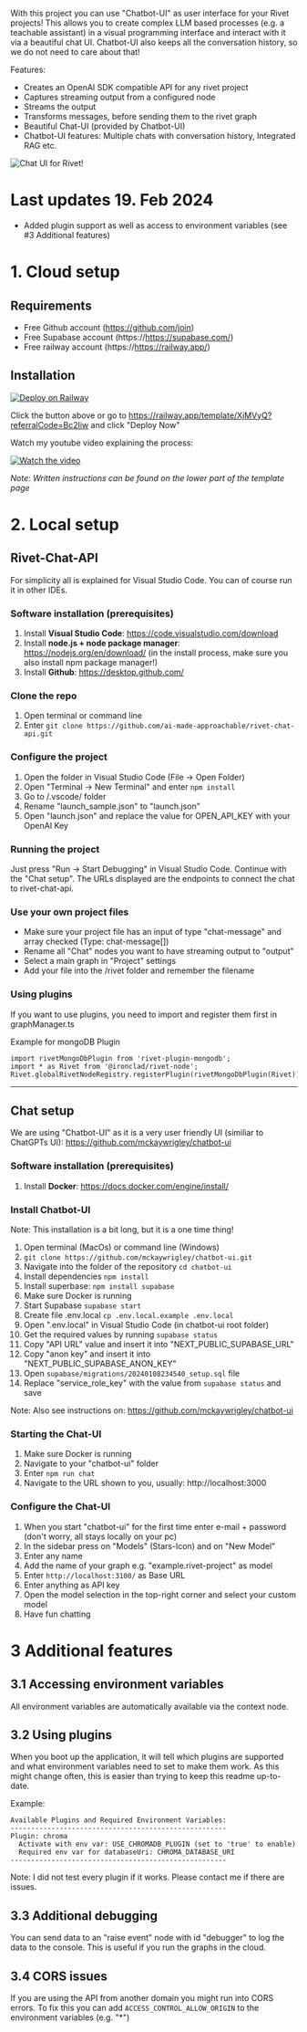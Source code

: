 
With this project you can use "Chatbot-UI" as user interface for your Rivet projects!
This allows you to create complex LLM based processes (e.g. a teachable assistant) in a visual programming interface and interact with it via a beautiful chat UI. Chatbot-UI also keeps all the conversation history, so we do not need to care about that!

Features:
- Creates an OpenAI SDK compatible API for any rivet project
- Captures streaming output from a configured node
- Streams the output
- Transforms messages, before sending them to the rivet graph
- Beautiful Chat-UI (provided by Chatbot-UI)
- Chatbot-UI features: Multiple chats with conversation history, Integrated RAG etc.

![Chat UI for Rivet!](/chat_ui.png "Chat UI for Rivet!")

# Last updates 19. Feb 2024
- Added plugin support as well as access to environment variables (see #3 Additional features)

# 1. Cloud setup
## Requirements
- Free Github account (https://github.com/join)
- Free Supabase account (https://https://supabase.com/)
- Free railway account (https://https://railway.app/)

## Installation
[![Deploy on Railway](https://railway.app/button.svg)](https://railway.app/template/XjMVyQ?referralCode=Bc2Iiw)

Click the button above or go to https://railway.app/template/XjMVyQ?referralCode=Bc2Iiw and click "Deploy Now"

Watch my youtube video explaining the process:

[![Watch the video](https://img.youtube.com/vi/WY2t1wFg50M/default.jpg)](https://youtu.be/WY2t1wFg50M)

*Note: Written instructions can be found on the lower part of the template page*

# 2. Local setup
## Rivet-Chat-API
For simplicity all is explained for Visual Studio Code. You can of course run it in other IDEs.

### Software installation (prerequisites)
1. Install **Visual Studio Code**: https://code.visualstudio.com/download
1. Install **node.js + node package manager**: https://nodejs.org/en/download/ (in the install process, make sure you also install npm package manager!)
1. Install **Github**: https://desktop.github.com/

### Clone the repo
1. Open terminal or command line
1. Enter ```git clone https://github.com/ai-made-approachable/rivet-chat-api.git```

### Configure the project
1. Open the folder in Visual Studio Code (File -> Open Folder)
1. Open "Terminal -> New Terminal" and enter ```npm install```
1. Go to /.vscode/ folder
1. Rename "launch_sample.json" to "launch.json"
1. Open "launch.json" and replace the value for OPEN_API_KEY with your OpenAI Key

### Running the project
Just press "Run -> Start Debugging" in Visual Studio Code.
Continue with the "Chat setup". The URLs displayed are the endpoints to connect the chat to rivet-chat-api.

### Use your own project files
- Make sure your project file has an input of type "chat-message" and array checked (Type: chat-message[])
- Rename all "Chat" nodes you want to have streaming output to "output"
- Select a main graph in "Project" settings
- Add your file into the /rivet folder and remember the filename

### Using plugins
If you want to use plugins, you need to import and register them first in graphManager.ts

Example for mongoDB Plugin
```
import rivetMongoDbPlugin from 'rivet-plugin-mongodb';
import * as Rivet from '@ironclad/rivet-node';
Rivet.globalRivetNodeRegistry.registerPlugin(rivetMongoDbPlugin(Rivet));
```

---
## Chat setup
We are using "Chatbot-UI" as it is a very user friendly UI (similiar to ChatGPTs UI): https://github.com/mckaywrigley/chatbot-ui

### Software installation (prerequisites)
1. Install **Docker**: https://docs.docker.com/engine/install/

### Install Chatbot-UI
Note: This installation is a bit long, but it is a one time thing!

1. Open terminal (MacOs) or command line (Windows)
1. ```git clone https://github.com/mckaywrigley/chatbot-ui.git```
1. Navigate into the folder of the repository ```cd chatbot-ui```
1. Install dependencies ```npm install```
1. Install superbase: ```npm install supabase```
1. Make sure Docker is running
1. Start Supabase ```supabase start```
1. Create file .env.local ```cp .env.local.example .env.local```
1. Open ".env.local" in Visual Studio Code (in chatbot-ui root folder)
1. Get the required values by running ```supabase status```
1. Copy "API URL" value and insert it into "NEXT_PUBLIC_SUPABASE_URL"
1. Copy "anon key" and insert it into "NEXT_PUBLIC_SUPABASE_ANON_KEY"
1. Open ```supabase/migrations/20240108234540_setup.sql``` file
1. Replace "service_role_key" with the value from ```supabase status``` and save

Note: Also see instructions on: https://github.com/mckaywrigley/chatbot-ui

### Starting the Chat-UI
1. Make sure Docker is running
1. Navigate to your "chatbot-ui" folder
1. Enter ```npm run chat```
1. Navigate to the URL shown to you, usually: http://localhost:3000

### Configure the Chat-UI
1. When you start "chatbot-ui" for the first time enter e-mail + password (don't worry, all stays locally on your pc)
1. In the sidebar press on "Models" (Stars-Icon) and on "New Model"
1. Enter any name
1. Add the name of your graph e.g. "example.rivet-project" as model
1. Enter ```http://localhost:3100/``` as Base URL
1. Enter anything as API key
1. Open the model selection in the top-right corner and select your custom model
1. Have fun chatting

# 3 Additional features

## 3.1 Accessing environment variables
All environment variables are automatically available via the context node.

## 3.2 Using plugins
When you boot up the application, it will tell which plugins are supported and what environment variables need to set to make them work.
As this might change often, this is easier than trying to keep this readme up-to-date.

Example:

```
Available Plugins and Required Environment Variables:
-----------------------------------------------------
Plugin: chroma
  Activate with env var: USE_CHROMADB_PLUGIN (set to 'true' to enable)
  Required env var for databaseUri: CHROMA_DATABASE_URI
-----------------------------------------------------
```

Note: I did not test every plugin if it works. Please contact me if there are issues.

## 3.3 Additional debugging
You can send data to an "raise event" node with id "debugger" to log the data to the console. This is useful if you run the graphs in the cloud.

## 3.4 CORS issues
If you are using the API from another domain you might run into CORS errors. To fix this you can add `ACCESS_CONTROL_ALLOW_ORIGIN` to the environment variables (e.g. "*")